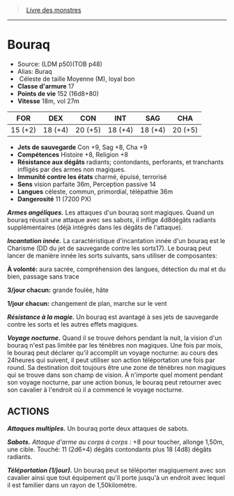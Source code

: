 ﻿> [Livre des monstres](tome_of_beasts.md)

---

# Bouraq

- Source: (LDM p50)(TOB p48)
- Alias: Buraq
-  Céleste de taille Moyenne (M), loyal bon
- **Classe d'armure** 17
- **Points de vie** 152 (16d8+80)
- **Vitesse** 18m, vol 27m

|FOR|DEX|CON|INT|SAG|CHA|
|---|---|---|---|---|---|
|15 (+2)|18 (+4)|20 (+5)|18 (+4)|18 (+4)|20 (+5)|

- **Jets de sauvegarde** Con +9, Sag +8, Cha +9
- **Compétences** Histoire +8, Religion +8
- **Résistance aux dégâts** radiants; contondants, perforants, et tranchants infligés par des armes non magiques.
- **Immunité contre les états** charmé, épuisé, terrorisé
- **Sens** vision parfaite 36m, Perception passive 14
- **Langues** céleste, commun, primordial, télépathie 36m
- **Dangerosité** 11 (7200 PX)

**_Armes angéliques._** Les attaques d'un bouraq sont magiques. Quand un bouraq réussit une attaque avec ses sabots, il inflige 4d8dégâts radiants supplémentaires (déjà intégrés dans les dégâts de l'attaque).

**_Incantation innée._** La caractéristique d'incantation innée d'un bouraq est le Charisme (DD du jet de sauvegarde contre les sorts17). Le bouraq peut lancer de manière innée les sorts suivants, sans utiliser de composantes:

**À volonté:** aura sacrée, compréhension des langues, détection du mal et du bien, passage sans trace

**3/jour chacun:** grande foulée, hâte

**1/jour chacun:** changement de plan, marche sur le vent

**_Résistance à la magie._** Un bouraq est avantagé à ses jets de sauvegarde contre les sorts et les autres effets magiques.

**_Voyage nocturne._** Quand il se trouve dehors pendant la nuit, la vision d'un bouraq n'est pas limitée par les ténèbres non magiques. Une fois par mois, le bouraq peut déclarer qu'il accomplit un voyage nocturne: au cours des 24heures qui suivent, il peut utiliser son action téléportation une fois par round. Sa destination doit toujours être une zone de ténèbres non magiques qui se trouve dans son champ de vision. À n'importe quel moment pendant son voyage nocturne, par une action bonus, le bouraq peut retourner avec son cavalier à l'endroit où il a commencé le voyage nocturne.

## ACTIONS

**_Attaques multiples._** Un bouraq porte deux attaques de sabots.

**_Sabots._** _Attaque d'arme au corps à corps :_ +8 pour toucher, allonge 1,50m, une cible. Touché: 11 (2d6+4) dégâts contondants plus 18 (4d8) dégâts radiants.

**_Téléportation (1/jour)._** Un bouraq peut se téléporter magiquement avec son cavalier ainsi que tout équipement qu'il porte jusqu'à un endroit avec lequel il est familier dans un rayon de 1,50kilomètre.

